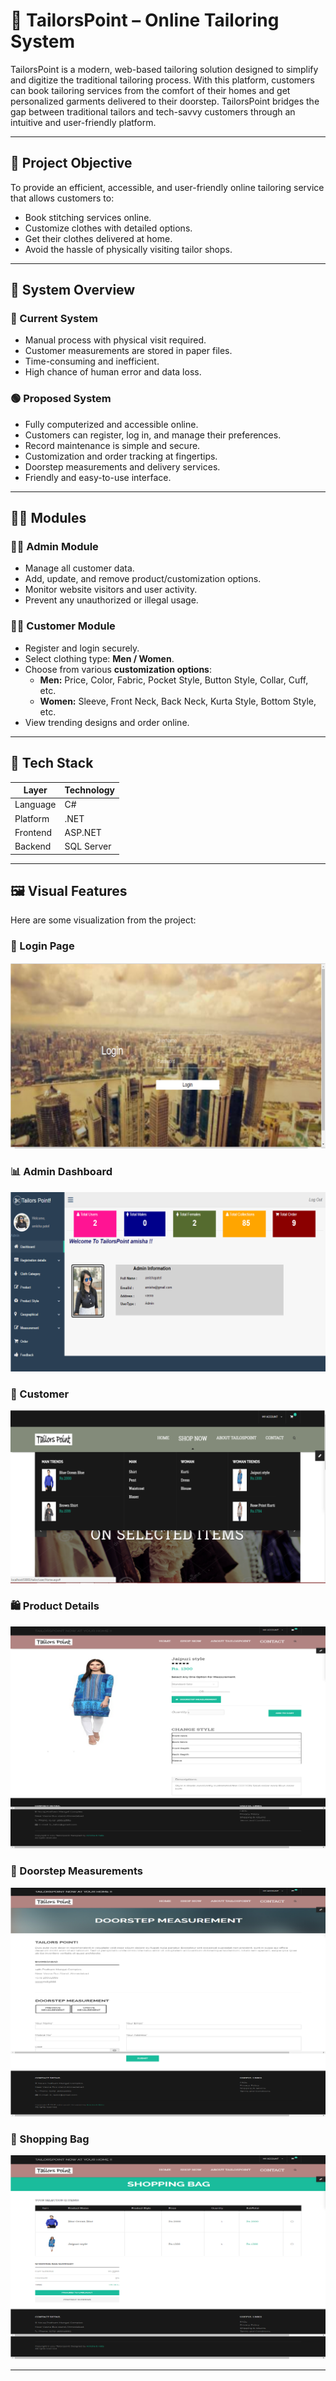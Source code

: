 # 🧵 TailorsPoint – Online Tailoring System

TailorsPoint is a modern, web-based tailoring solution designed to simplify and digitize the traditional tailoring process. With this platform, customers can book tailoring services from the comfort of their homes and get personalized garments delivered to their doorstep. TailorsPoint bridges the gap between traditional tailors and tech-savvy customers through an intuitive and user-friendly platform.

---


## 🎯 Project Objective

To provide an efficient, accessible, and user-friendly online tailoring service that allows customers to:
- Book stitching services online.
- Customize clothes with detailed options.
- Get their clothes delivered at home.
- Avoid the hassle of physically visiting tailor shops.

---

## 📍 System Overview

### 🔴 Current System

- Manual process with physical visit required.
- Customer measurements are stored in paper files.
- Time-consuming and inefficient.
- High chance of human error and data loss.

### 🟢 Proposed System

- Fully computerized and accessible online.
- Customers can register, log in, and manage their preferences.
- Record maintenance is simple and secure.
- Customization and order tracking at fingertips.
- Doorstep measurements and delivery services.
- Friendly and easy-to-use interface.

---

## 🧑‍💼 Modules

### 👨‍💻 Admin Module

- Manage all customer data.
- Add, update, and remove product/customization options.
- Monitor website visitors and user activity.
- Prevent any unauthorized or illegal usage.

### 🙋‍♀️ Customer Module

- Register and login securely.
- Select clothing type: **Men / Women**.
- Choose from various **customization options**:
  - **Men:** Price, Color, Fabric, Pocket Style, Button Style, Collar, Cuff, etc.
  - **Women:** Sleeve, Front Neck, Back Neck, Kurta Style, Bottom Style, etc.
- View trending designs and order online.

---

## 🧰 Tech Stack

| Layer       | Technology    |
|-------------|---------------|
| Language    | C#            |
| Platform    | .NET          |
| Frontend    | ASP.NET       |
| Backend     | SQL Server    |

---

## 🖼️ Visual Features

Here are some visualization from the project:

### 🔐 Login Page
![Login Page](./assets/Login.png)

### 📊 Admin Dashboard
![Admin Dashboard](./assets/Admin.png)

### 🛒 Customer
![Customer](https://github.com/amisha7/TailorsPoint/blob/b9c6468675560c5660186d3d6074b00702880990/assets/SHOP%20NOW.png)

### 🛍️ Product Details
![Product Details](./assets/ProductDetail.png)

### 📍 Doorstep Measurements
![Doorstep Measurements](./assets/DoorstepMes.png)

### 🧺 Shopping Bag
![Shopping Bag](https://github.com/amisha7/TailorsPoint/blob/b9c6468675560c5660186d3d6074b00702880990/assets/SHOPPING%20BAG.png)

---


